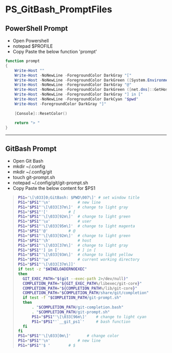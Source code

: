 # PS_GitBash_PromptFiles

## PowerShell Prompt
* Open Powershell
* notepad $PROFILE
* Copy Paste the below function 'prompt'

```powershell
function prompt
{
    Write-Host ""
    Write-Host -NoNewLine -ForegroundColor DarkGray "[" 
    Write-Host -NoNewLine -ForegroundColor DarkGreen ([System.Environment]::UserName) 
    Write-Host -NoNewLine -ForegroundColor DarkGray "@" 
    Write-Host -NoNewLine -ForegroundColor DarkGreen ([net.dns]::GetHostName())
    Write-Host -NoNewLine -ForegroundColor DarkGray "] in [" 
    Write-Host -NoNewLine -ForegroundColor DarkCyan "$pwd" 
    Write-Host -ForegroundColor DarkGray "]" 
    
    [Console]::ResetColor()
    
    return "> " 
}
```

---

## GitBash Prompt
* Open Git Bash
* mkdir ~/.config
* mkdir ~/.config/git
* touch git-prompt.sh
* notepad ~/.config/git/git-prompt.sh
* Copy Paste the below content for $PS1

> ```bash
> PS1='\[\033]0;GitBash: $PWD\007\]' # set window title
> PS1="$PS1"'\n'			# new line
> PS1="$PS1"'\[\033[37m\]'	# change to light gray
> PS1="$PS1"'['			# [
> PS1="$PS1"'\[\033[92m\]'	# change to light green
> PS1="$PS1"'\u'			# user
> PS1="$PS1"'\[\033[95m\]'	# change to light magenta
> PS1="$PS1"'@'			# @
> PS1="$PS1"'\[\033[92m\]'	# change to light green
> PS1="$PS1"'\h'			# host
> PS1="$PS1"'\[\033[37m\]'	# change to light gray
> PS1="$PS1"'] in ['		# ] in [
> PS1="$PS1"'\[\033[93m\]'	# change to light yellow
> PS1="$PS1"'\w'			# current working directory
> PS1="$PS1"'\[\033[37m\]]'
> if test -z "$WINELOADERNOEXEC"
> then
> 	GIT_EXEC_PATH="$(git --exec-path 2>/dev/null)"
> 	COMPLETION_PATH="${GIT_EXEC_PATH%/libexec/git-core}"
> 	COMPLETION_PATH="${COMPLETION_PATH%/lib/git-core}"
> 	COMPLETION_PATH="$COMPLETION_PATH/share/git/completion"
> 	if test -f "$COMPLETION_PATH/git-prompt.sh"
> 	then
> 		. "$COMPLETION_PATH/git-completion.bash"
> 		. "$COMPLETION_PATH/git-prompt.sh"
> 		PS1="$PS1"'\[\033[96m\]'	# change to light cyan
> 		PS1="$PS1"'`__git_ps1`'		# bash function
> 	fi
> fi
> PS1="$PS1"'\[\033[0m\]'		# change color
> PS1="$PS1"'\n'			# new line
> PS1="$PS1"'$ '  		# $
> ```
